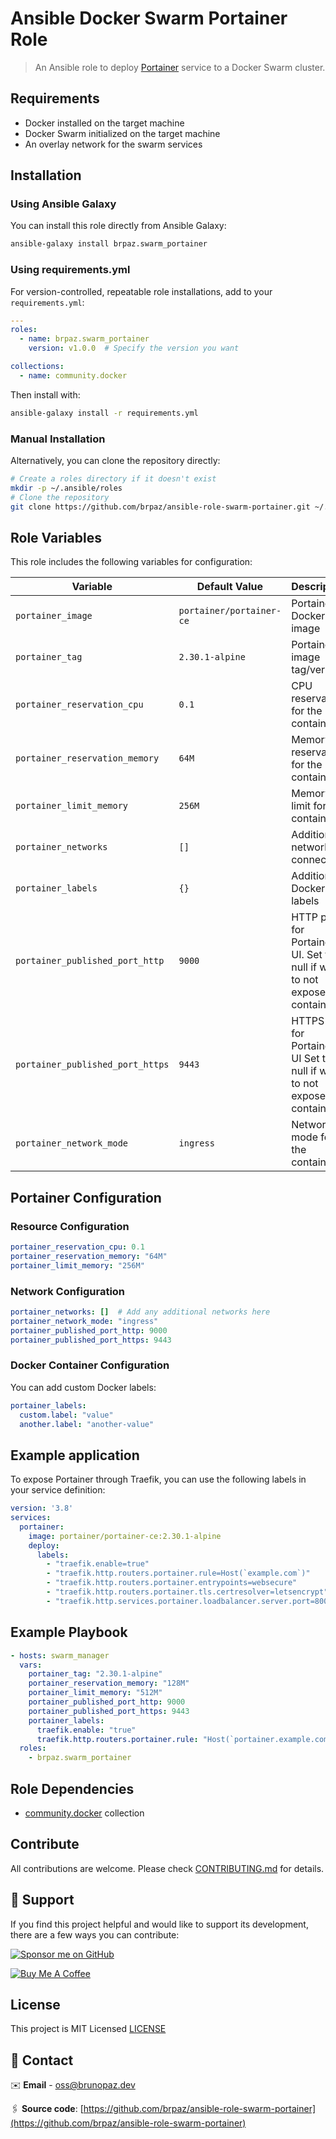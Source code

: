 # Ansible Docker Swarm Portainer Role

> An Ansible role to deploy [Portainer](https://portainer.io) service to a Docker Swarm cluster.

## Requirements

- Docker installed on the target machine
- Docker Swarm initialized on the target machine
- An overlay network for the swarm services

## Installation

### Using Ansible Galaxy

You can install this role directly from Ansible Galaxy:

```bash
ansible-galaxy install brpaz.swarm_portainer
```

### Using requirements.yml

For version-controlled, repeatable role installations, add to your `requirements.yml`:

```yaml
---
roles:
  - name: brpaz.swarm_portainer
    version: v1.0.0  # Specify the version you want

collections:
  - name: community.docker
```

Then install with:

```bash
ansible-galaxy install -r requirements.yml
```

### Manual Installation

Alternatively, you can clone the repository directly:

```bash
# Create a roles directory if it doesn't exist
mkdir -p ~/.ansible/roles
# Clone the repository
git clone https://github.com/brpaz/ansible-role-swarm-portainer.git ~/.ansible/roles/brpaz.swarm_portainer
```

## Role Variables

This role includes the following variables for configuration:

| Variable                         | Default Value            | Description                                                                   |
| -------------------------------- | ------------------------ | ----------------------------------------------------------------------------- |
| `portainer_image`                | `portainer/portainer-ce` | Portainer Docker image                                                        |
| `portainer_tag`                  | `2.30.1-alpine`          | Portainer image tag/version                                                   |
| `portainer_reservation_cpu`      | `0.1`                    | CPU reservation for the container                                             |
| `portainer_reservation_memory`   | `64M`                    | Memory reservation for the container                                          |
| `portainer_limit_memory`         | `256M`                   | Memory limit for the container                                                |
| `portainer_networks`             | `[]`                     | Additional networks to connect to                                             |
| `portainer_labels`               | `{}`                     | Additional Docker labels                                                      |
| `portainer_published_port_http`  | `9000`                   | HTTP port for Portainer. UI. Set to null if want to not expose the container  |
| `portainer_published_port_https` | `9443`                   | HTTPS port for Portainer. UI  Set to null if want to not expose the container |  |
| `portainer_network_mode`         | `ingress`                | Network mode for the container                                                |

## Portainer Configuration

### Resource Configuration

```yaml
portainer_reservation_cpu: 0.1
portainer_reservation_memory: "64M"
portainer_limit_memory: "256M"
```

### Network Configuration

```yaml
portainer_networks: []  # Add any additional networks here
portainer_network_mode: "ingress"
portainer_published_port_http: 9000
portainer_published_port_https: 9443
```

### Docker Container Configuration

You can add custom Docker labels:

```yaml
portainer_labels:
  custom.label: "value"
  another.label: "another-value"
```

## Example application

To expose Portainer through Traefik, you can use the following labels in your service definition:

```yaml
version: '3.8'
services:
  portainer:
    image: portainer/portainer-ce:2.30.1-alpine
    deploy:
      labels:
        - "traefik.enable=true"
        - "traefik.http.routers.portainer.rule=Host(`example.com`)"
        - "traefik.http.routers.portainer.entrypoints=websecure"
        - "traefik.http.routers.portainer.tls.certresolver=letsencrypt"
        - "traefik.http.services.portainer.loadbalancer.server.port=8000"
```

## Example Playbook

```yaml
- hosts: swarm_manager
  vars:
    portainer_tag: "2.30.1-alpine"
    portainer_reservation_memory: "128M"
    portainer_limit_memory: "512M"
    portainer_published_port_http: 9000
    portainer_published_port_https: 9443
    portainer_labels:
      traefik.enable: "true"
      traefik.http.routers.portainer.rule: "Host(`portainer.example.com`)"
  roles:
    - brpaz.swarm_portainer
```

## Role Dependencies

- [community.docker](https://docs.ansible.com/ansible/latest/collections/community/docker/index.html) collection

## Contribute

All contributions are welcome. Please check [CONTRIBUTING.md](./CONTRIBUTING.md) for details.

## 🫶 Support

If you find this project helpful and would like to support its development, there are a few ways you can contribute:

[![Sponsor me on GitHub](https://img.shields.io/badge/Sponsor-%E2%9D%A4-%23db61a2.svg?&logo=github&logoColor=red&&style=for-the-badge&labelColor=white)](https://github.com/sponsors/brpaz)

<a href="https://www.buymeacoffee.com/Z1Bu6asGV" target="_blank"><img src="https://www.buymeacoffee.com/assets/img/custom_images/orange_img.png" alt="Buy Me A Coffee" style="height: auto !important;width: auto !important;" ></a>

## License

This project is MIT Licensed [LICENSE](LICENSE)

## 📩 Contact

✉️ **Email** - [oss@brunopaz.dev](oss@brunopaz.dev)

🖇️ **Source code**: [https://github.com/brpaz/ansible-role-swarm-portainer](https://github.com/brpaz/ansible-role-swarm-portainer)
